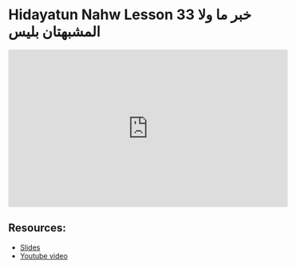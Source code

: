 # Hidayatun Nahw Lesson 33 خبر ما ولا المشبهتان بليس
                
<iframe width="560" height="315" src="https://www.youtube-nocookie.com/embed/AxbvJEmrYAY?start=0" frameborder="0" allow="accelerometer; autoplay; encrypted-media; gyroscope; picture-in-picture" allowfullscreen="allowfullscreen">
</iframe><BR>

## Resources:
- [Slides](https://github.com/arshare/resources_balagha_pdfs)
- [Youtube video](https://www.youtube.com/watch?v=AxbvJEmrYAY&list=PLzn0qdi6JpdtdAyaM2yvvY1Yk9i4EpLHD&index=91)

